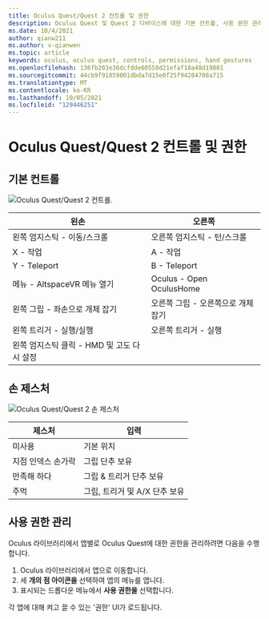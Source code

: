 ```yaml
---
title: Oculus Quest/Quest 2 컨트롤 및 권한
description: Oculus Quest 및 Quest 2 디바이스에 대한 기본 컨트롤, 사용 권한 관리 및 손 제스처 사용에 대해 알아봅니다.
ms.date: 10/4/2021
author: qianw211
ms.author: v-qianwen
ms.topic: article
keywords: oculus, oculus quest, controls, permissions, hand gestures
ms.openlocfilehash: 136fb203e36dcfdde60558d21efaf18a48d19881
ms.sourcegitcommit: 44cb9f91859001dbda7d15e0f25f94284708a715
ms.translationtype: MT
ms.contentlocale: ko-KR
ms.lasthandoff: 10/05/2021
ms.locfileid: "129446251"
---
```

# <a name="oculus-questquest-2-controls-and-permissions"></a>Oculus Quest/Quest 2 컨트롤 및 권한

## <a name="basic-controls"></a>기본 컨트롤

![Oculus Quest/Quest 2 컨트롤.](images/quest2-controls.svg)

| 왼손 | 오른쪽 |
|---|---|
| 왼쪽 엄지스틱 - 이동/스크롤 | 오른쪽 엄지스틱 - 턴/스크롤 |
| X - 작업 | A - 작업 |
| Y - Teleport | B - Teleport |
| 메뉴 - AltspaceVR 메뉴 열기 | Oculus - Open OculusHome |
| 왼쪽 그립 - 좌손으로 개체 잡기 | 오른쪽 그립 - 오른쪽으로 개체 잡기 |
| 왼쪽 트리거 - 실행/실행 | 오른쪽 트리거 - 실행 |
| 왼쪽 엄지스틱 클릭 - HMD 및 고도 다시 설정 |  |

## <a name="hand-gestures"></a>손 제스처

![Oculus Quest/Quest 2 손 제스처](images/quest2-hand-gesture-controls.svg)

| 제스처 | 입력 |
|---|---|
| 미사용 | 기본 위치 |
| 지점 인덱스 손가락 | 그립 단추 보유 |
| 만족해 하다 | 그립 & 트리거 단추 보유 |
| 주먹 | 그립, 트리거 및 A/X 단추 보유 |

## <a name="managing-permissions"></a>사용 권한 관리

Oculus 라이브러리에서 앱별로 Oculus Quest에 대한 권한을 관리하려면 다음을 수행합니다.

1. Oculus 라이브러리에서 앱으로 이동합니다.
2. 세 **개의 점 아이콘을** 선택하여 앱의 메뉴를 엽니다.
3. 표시되는 드롭다운 메뉴에서 **사용 권한을** 선택합니다.

각 앱에 대해 켜고 끌 수 있는 '권한' UI가 로드됩니다.